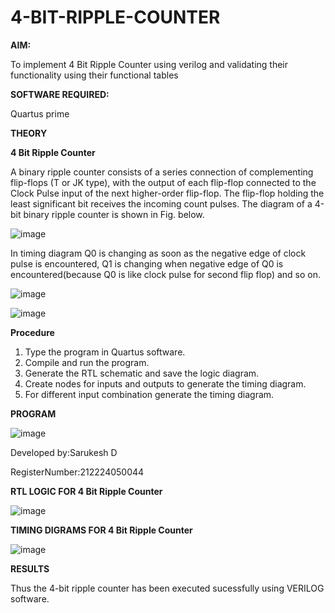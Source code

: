 # 4-BIT-RIPPLE-COUNTER

**AIM:**

To implement  4 Bit Ripple Counter using verilog and validating their functionality using their functional tables

**SOFTWARE REQUIRED:**

Quartus prime

**THEORY**

**4 Bit Ripple Counter**

A binary ripple counter consists of a series connection of complementing flip-flops (T or JK type), with the output of each flip-flop connected to the Clock Pulse input of the next higher-order flip-flop. The flip-flop holding the least significant bit receives the incoming count pulses. The diagram of a 4-bit binary ripple counter is shown in Fig. below.

![image](https://github.com/naavaneetha/4-BIT-RIPPLE-COUNTER/assets/154305477/cb4b74d4-31ab-4359-95d0-d22e67daba13)

In timing diagram Q0 is changing as soon as the negative edge of clock pulse is encountered, Q1 is changing when negative edge of Q0 is encountered(because Q0 is like clock pulse for second flip flop) and so on.

![image](https://github.com/naavaneetha/4-BIT-RIPPLE-COUNTER/assets/154305477/a573a7d6-014e-4e54-93e6-e2ac9530960b)

![image](https://github.com/naavaneetha/4-BIT-RIPPLE-COUNTER/assets/154305477/85e1958a-2fc1-49bb-9a9f-d58ccbf3663c)

**Procedure**
1. Type the program in Quartus software.
2. Compile and run the program.
3. Generate the RTL schematic and save the logic diagram.
4. Create nodes for inputs and outputs to generate the timing diagram.
5. For different input combination generate the timing diagram.


**PROGRAM**

![image](https://github.com/user-attachments/assets/1e0efa7c-1f09-47ac-829d-3d6ccf603305)

 Developed by:Sarukesh D
 
 RegisterNumber:212224050044

**RTL LOGIC FOR 4 Bit Ripple Counter**

![image](https://github.com/user-attachments/assets/ea2b4893-2599-4b8c-9960-cde70c3295df)


**TIMING DIGRAMS FOR 4 Bit Ripple Counter**

![image](https://github.com/user-attachments/assets/619ce05e-c28f-4729-86b0-31f63d6bc92d)


**RESULTS**

Thus the 4-bit ripple counter has been executed sucessfully using VERILOG software.
